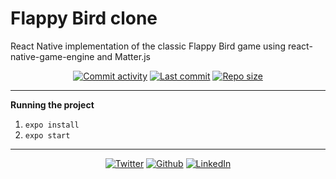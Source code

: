 # Flappy Bird clone
React Native implementation of the classic Flappy Bird game using react-native-game-engine and Matter.js

<p align="center" >
  <a href="https://github.com/PABourdais/flappybird/commits/master"><img src="https://img.shields.io/github/commit-activity/m/PABourdais/flappybird.svg?style=flat-square" alt="Commit activity"></a>
  <a href="https://github.com/PABourdais/flappybird/commits/master"><img src="https://img.shields.io/github/last-commit/PABourdais/flappybird.svg?style=flat-square" alt="Last commit"></a>
  <a href="https://github.com/PABourdais/flappybird/"><img src="https://img.shields.io/github/repo-size/PABourdais/flappybird.svg?style=flat-square" alt="Repo size"></a>
</p>

---

**Running the project**

1. `expo install`
2. `expo start`

---

<p align="center" >
  <a href="https://twitter.com/pa_brds"><img src="https://img.shields.io/twitter/follow/pa_brds.svg?style=social" alt="Twitter"></a>
  <a href="https://github.com/PABourdais/"><img src="https://img.shields.io/github/followers/PABourdais.svg?style=social" alt="Github"></a>
  <a href="https://www.linkedin.com/in/p-a-bourdais/"><img src="https://img.shields.io/badge/LinkedIn-blue?style=social&logo=linkedin&labelColor=blue" alt="LinkedIn"></a>
</p>